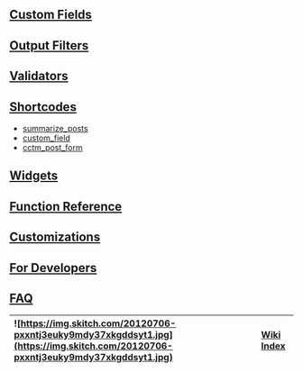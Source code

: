 <a href='Hidden comment: 
Used as a sidebar in the validators section.
'></a>

## [Custom Fields](SupportedCustomFields.md) ##

## [Output Filters](OutputFilters.md) ##

## [Validators](Validators.md) ##

## [Shortcodes](Shortcodes.md) ##

  * [summarize\_posts](summarize_posts_shortcode.md)
  * [custom\_field](custom_field_shortcode.md)
  * [cctm\_post\_form](cctm_post_form.md)

## [Widgets](Widgets.md) ##

## [Function Reference](TemplateFunctions.md) ##

## [Customizations](Customizations.md) ##

## [For Developers](DeveloperDocumentation.md) ##

## [FAQ](FAQ.md) ##

|![https://img.skitch.com/20120706-pxxntj3euky9mdy37xkgddsyt1.jpg](https://img.skitch.com/20120706-pxxntj3euky9mdy37xkgddsyt1.jpg)|[Wiki Index](http://code.google.com/p/wordpress-custom-content-type-manager/w/list)|
|:--------------------------------------------------------------------------------------------------------------------------------|:----------------------------------------------------------------------------------|